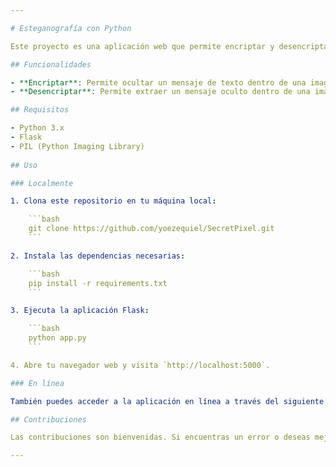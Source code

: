 ```yaml
---

# Esteganografía con Python

Este proyecto es una aplicación web que permite encriptar y desencriptar mensajes en imágenes utilizando el algoritmo de Esteganografía con el método de Least Significant Bit (LSB). La aplicación está desarrollada en Python utilizando el framework Flask para la creación de la interfaz web.

## Funcionalidades

- **Encriptar**: Permite ocultar un mensaje de texto dentro de una imagen seleccionada.
- **Desencriptar**: Permite extraer un mensaje oculto dentro de una imagen seleccionada y mostrarlo en pantalla.

## Requisitos

- Python 3.x
- Flask
- PIL (Python Imaging Library)
    
## Uso

### Localmente

1. Clona este repositorio en tu máquina local:

    ```bash
    git clone https://github.com/yoezequiel/SecretPixel.git
    ```

2. Instala las dependencias necesarias:

    ```bash
    pip install -r requirements.txt
    ```

3. Ejecuta la aplicación Flask:

    ```bash
    python app.py
    ```

4. Abre tu navegador web y visita `http://localhost:5000`.

### En línea

También puedes acceder a la aplicación en línea a través del siguiente enlace: [SecretPixel](https://secretpixel.onrender.com/).

## Contribuciones

Las contribuciones son bienvenidas. Si encuentras un error o deseas mejorar la funcionalidad, no dudes en abrir un issue o enviar un pull request.

---
```

